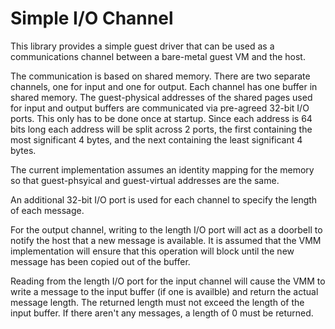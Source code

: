 # Simple I/O Channel

This library provides a simple guest driver that can be used as a communications
channel between a bare-metal guest VM and the host.

The communication is based on shared memory. There are two separate channels,
one for input and one for output. Each channel has one buffer in shared memory.
The guest-physical addresses of the shared pages used for input and output
buffers are communicated via pre-agreed 32-bit I/O ports. This only has to be
done once at startup. Since each address is 64 bits long each address will be
split across 2 ports, the first containing the most significant 4 bytes, and the
next containing the least significant 4 bytes.

The current implementation assumes an identity mapping for the memory so that
guest-phsyical and guest-virtual addresses are the same.

An additional 32-bit I/O port is used for each channel to specify the length of
each message.

For the output channel, writing to the length I/O port will act as a doorbell to
notify the host that a new message is available. It is assumed that the VMM
implementation will ensure that this operation will block until the new message
has been copied out of the buffer.

Reading from the length I/O port for the input channel will cause the VMM to
write a message to the input buffer (if one is availble) and return the actual
message length. The returned length must not exceed the length of the input
buffer. If there aren't any messages, a length of 0 must be returned.
